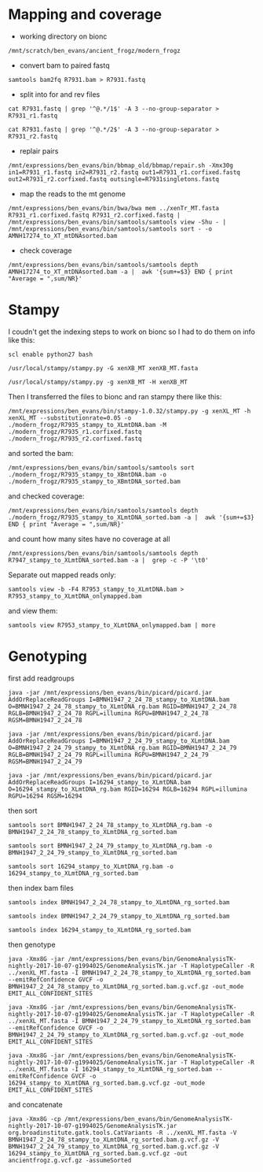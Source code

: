 # Mapping and coverage

* working directory on bionc
```
/mnt/scratch/ben_evans/ancient_frogz/modern_frogz
```

* convert bam to paired fastq
```
samtools bam2fq R7931.bam > R7931.fastq
```
* split into for and rev files
```
cat R7931.fastq | grep '^@.*/1$' -A 3 --no-group-separator > R7931_r1.fastq
```
```
cat R7931.fastq | grep '^@.*/2$' -A 3 --no-group-separator > R7931_r2.fastq
```
* replair pairs
```
/mnt/expressions/ben_evans/bin/bbmap_old/bbmap/repair.sh -Xmx30g in1=R7931_r1.fastq in2=R7931_r2.fastq out1=R7931_r1.corfixed.fastq out2=R7931_r2.corfixed.fastq outsingle=R7931singletons.fastq
```

* map the reads to the mt genome
```
/mnt/expressions/ben_evans/bin/bwa/bwa mem ../xenTr_MT.fasta R7931_r1.corfixed.fastq R7931_r2.corfixed.fastq | /mnt/expressions/ben_evans/bin/samtools/samtools view -Shu - | /mnt/expressions/ben_evans/bin/samtools/samtools sort - -o AMNH17274_to_XT_mtDNAsorted.bam
```

* check coverage
```
/mnt/expressions/ben_evans/bin/samtools/samtools depth AMNH17274_to_XT_mtDNAsorted.bam -a |  awk '{sum+=$3} END { print "Average = ",sum/NR}'
```


# Stampy

I coudn't get the indexing steps to work on bionc so I had to do them on info like this:
```
scl enable python27 bash
```
```
/usr/local/stampy/stampy.py -G xenXB_MT xenXB_MT.fasta
```
```
/usr/local/stampy/stampy.py -g xenXB_MT -H xenXB_MT
```
Then I transferred the files to bionc and ran stampy there like this:
```
/mnt/expressions/ben_evans/bin/stampy-1.0.32/stampy.py -g xenXL_MT -h xenXL_MT --substitutionrate=0.05 -o ./modern_frogz/R7935_stampy_to_XLmtDNA.bam -M ./modern_frogz/R7935_r1.corfixed.fastq ./modern_frogz/R7935_r2.corfixed.fastq
```
and sorted the bam:
```
/mnt/expressions/ben_evans/bin/samtools/samtools sort ./modern_frogz/R7935_stampy_to_XBmtDNA.bam -o ./modern_frogz/R7935_stampy_to_XBmtDNA_sorted.bam
```
and checked coverage:
```
/mnt/expressions/ben_evans/bin/samtools/samtools depth ./modern_frogz/R7935_stampy_to_XLmtDNA_sorted.bam -a |  awk '{sum+=$3} END { print "Average = ",sum/NR}'
```
and count how many sites have no coverage at all
```
/mnt/expressions/ben_evans/bin/samtools/samtools depth R7947_stampy_to_XLmtDNA_sorted.bam -a |  grep -c -P '\t0'
```
Separate out mapped reads only:
```
samtools view -b -F4 R7953_stampy_to_XLmtDNA.bam > R7953_stampy_to_XLmtDNA_onlymapped.bam
```
and view them:
```
samtools view R7953_stampy_to_XLmtDNA_onlymapped.bam | more
```

# Genotyping

first add readgroups
```
java -jar /mnt/expressions/ben_evans/bin/picard/picard.jar AddOrReplaceReadGroups I=BMNH1947_2_24_78_stampy_to_XLmtDNA.bam O=BMNH1947_2_24_78_stampy_to_XLmtDNA_rg.bam RGID=BMNH1947_2_24_78 RGLB=BMNH1947_2_24_78 RGPL=illumina RGPU=BMNH1947_2_24_78 RGSM=BMNH1947_2_24_78
```
```
java -jar /mnt/expressions/ben_evans/bin/picard/picard.jar AddOrReplaceReadGroups I=BMNH1947_2_24_79_stampy_to_XLmtDNA.bam O=BMNH1947_2_24_79_stampy_to_XLmtDNA_rg.bam RGID=BMNH1947_2_24_79 RGLB=BMNH1947_2_24_79 RGPL=illumina RGPU=BMNH1947_2_24_79 RGSM=BMNH1947_2_24_79
```
```
java -jar /mnt/expressions/ben_evans/bin/picard/picard.jar AddOrReplaceReadGroups I=16294_stampy_to_XLmtDNA.bam O=16294_stampy_to_XLmtDNA_rg.bam RGID=16294 RGLB=16294 RGPL=illumina RGPU=16294 RGSM=16294
```
then sort
```
samtools sort BMNH1947_2_24_78_stampy_to_XLmtDNA_rg.bam -o BMNH1947_2_24_78_stampy_to_XLmtDNA_rg_sorted.bam
```
```
samtools sort BMNH1947_2_24_79_stampy_to_XLmtDNA_rg.bam -o BMNH1947_2_24_79_stampy_to_XLmtDNA_rg_sorted.bam
```
```
samtools sort 16294_stampy_to_XLmtDNA_rg.bam -o 16294_stampy_to_XLmtDNA_rg_sorted.bam
```

then index bam files
```
samtools index BMNH1947_2_24_78_stampy_to_XLmtDNA_rg_sorted.bam
```
```
samtools index BMNH1947_2_24_79_stampy_to_XLmtDNA_rg_sorted.bam
```
```
samtools index 16294_stampy_to_XLmtDNA_rg_sorted.bam
```

then genotype
```
java -Xmx8G -jar /mnt/expressions/ben_evans/bin/GenomeAnalysisTK-nightly-2017-10-07-g1994025/GenomeAnalysisTK.jar -T HaplotypeCaller -R ../xenXL_MT.fasta -I BMNH1947_2_24_78_stampy_to_XLmtDNA_rg_sorted.bam --emitRefConfidence GVCF -o BMNH1947_2_24_78_stampy_to_XLmtDNA_rg_sorted.bam.g.vcf.gz -out_mode EMIT_ALL_CONFIDENT_SITES
```
```
java -Xmx8G -jar /mnt/expressions/ben_evans/bin/GenomeAnalysisTK-nightly-2017-10-07-g1994025/GenomeAnalysisTK.jar -T HaplotypeCaller -R ../xenXL_MT.fasta -I BMNH1947_2_24_79_stampy_to_XLmtDNA_rg_sorted.bam --emitRefConfidence GVCF -o BMNH1947_2_24_79_stampy_to_XLmtDNA_rg_sorted.bam.g.vcf.gz -out_mode EMIT_ALL_CONFIDENT_SITES
```
```
java -Xmx8G -jar /mnt/expressions/ben_evans/bin/GenomeAnalysisTK-nightly-2017-10-07-g1994025/GenomeAnalysisTK.jar -T HaplotypeCaller -R ../xenXL_MT.fasta -I 16294_stampy_to_XLmtDNA_rg_sorted.bam --emitRefConfidence GVCF -o 16294_stampy_to_XLmtDNA_rg_sorted.bam.g.vcf.gz -out_mode EMIT_ALL_CONFIDENT_SITES
```

and concatenate
```
java -Xmx8G -cp /mnt/expressions/ben_evans/bin/GenomeAnalysisTK-nightly-2017-10-07-g1994025/GenomeAnalysisTK.jar org.broadinstitute.gatk.tools.CatVariants -R ../xenXL_MT.fasta -V BMNH1947_2_24_78_stampy_to_XLmtDNA_rg_sorted.bam.g.vcf.gz -V BMNH1947_2_24_79_stampy_to_XLmtDNA_rg_sorted.bam.g.vcf.gz -V 16294_stampy_to_XLmtDNA_rg_sorted.bam.g.vcf.gz -out ancientfrogz.g.vcf.gz -assumeSorted
```
